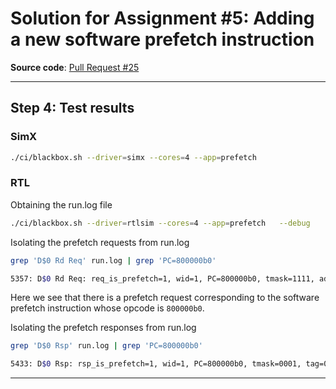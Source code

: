 # Solution for Assignment #5: Adding a new software prefetch instruction

**Source code**: [Pull Request #25](https://github.com/vortexgpgpu/vortex/pull/25/files) 

---
## Step 4: Test results

### SimX

``` bash
./ci/blackbox.sh --driver=simx --cores=4 --app=prefetch
```

### RTL

Obtaining the run.log file

``` bash
./ci/blackbox.sh --driver=rtlsim --cores=4 --app=prefetch   --debug
```

Isolating the prefetch requests from run.log

``` bash
grep 'D$0 Rd Req' run.log | grep 'PC=800000b0'
```

``` bash
5357: D$0 Rd Req: req_is_prefetch=1, wid=1, PC=800000b0, tmask=1111, addr={0x1c0, 0x180, 0x140, 0x100}, tag=0, byteen=ffff, type={0x0, 0x0, 0x0, 0x0}, rd=0, is_dup=0
```

Here we see that there is a prefetch request corresponding to the software prefetch instruction whose opcode is `800000b0`.

Isolating the prefetch responses from run.log

``` bash
grep 'D$0 Rsp' run.log | grep 'PC=800000b0'
```

``` bash
5433: D$0 Rsp: rsp_is_prefetch=1, wid=1, PC=800000b0, tmask=0001, tag=0, rd=0, data={0x81e7ae9d, 0x50769aef, 0xd4633919, 0x3f}, is_dup=0
```
---

